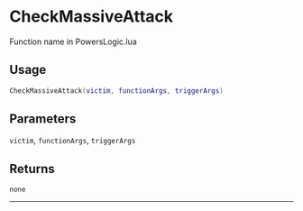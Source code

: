 # CheckMassiveAttack
Function name in PowersLogic.lua
## Usage
```lua
CheckMassiveAttack(victim, functionArgs, triggerArgs)
```
## Parameters
`victim`, `functionArgs`, `triggerArgs`
## Returns
`none`

---